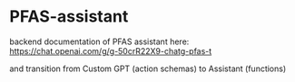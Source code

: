 # PFAS-assistant

backend documentation of PFAS assistant here: https://chat.openai.com/g/g-50crR22X9-chatg-pfas-t

and transition from Custom GPT (action schemas) to Assistant (functions)
